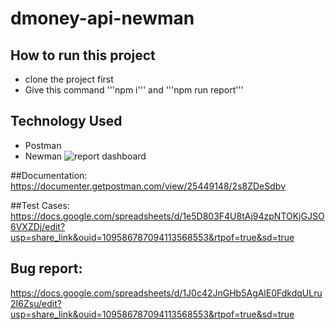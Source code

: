 # dmoney-api-newman

## How to run this project
- clone the project first
- Give this command '''npm i''' and '''npm run report'''

## Technology Used
- Postman
- Newman
![report dashboard](https://user-images.githubusercontent.com/71556293/214922686-5347509d-69e0-4c7d-b0a5-e8ca424282c8.PNG)

##Documentation:
https://documenter.getpostman.com/view/25449148/2s8ZDeSdbv

##Test Cases:
https://docs.google.com/spreadsheets/d/1e5D803F4U8tAj94zpNTOKjGJSO6VXZDj/edit?usp=share_link&ouid=109586787094113568553&rtpof=true&sd=true

## Bug report:
https://docs.google.com/spreadsheets/d/1J0c42JnGHb5AgAlE0FdkdqULru2I6Zsu/edit?usp=share_link&ouid=109586787094113568553&rtpof=true&sd=true
